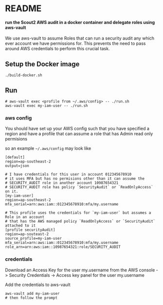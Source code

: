 # README
#### run the Scout2 AWS audit in a docker container and delegate roles using aws-vault
We use aws-vault to assume Roles that can run a security audit any which ever account we have permissions for. This prevents the need to pass around AWS credentials to perform this crucial task.


## Setup the Docker image

    ./build-docker.sh

## Run
    
    # aws-vault exec <profile from ~/.aws/config> -- ./run.sh
    aws-vault exec my-iam-user -- ./run.sh

### aws config
You should have set up your AWS config such that you have specified a region
and have a profile that can assume a role that has Admin read only permisions

so an example `~/.aws/config` may look like

    [default]
    region=ap-southeast-2
    output=json

    # I have credentials for this user in account 012345678910
    # it uses MFA but has no permisions other than it can assume the 
    # SECURITY_AUDIT role in another account 10987654321
    # SECURITY_AUDIT role has policy `SecurityAudit` or `ReadOnlyAccess` on it.
    [my-iam-user]
    region=ap-southeast-2
    mfa_serial=arn:aws:iam::012345678910:mfa/my.username

    # This profile uses the credentials for `my-iam-user` but assumes a Role in an account
    # that has the AWS managed policy `ReadOnlyAccess` or `SecurityAudit` attached to it
    [profile securityAudit]
    region=ap-souteast-2
    source_profile=my-iam-user
    mfa_serial=arn:aws:iam::012345678910:mfa/my.username
    role_arn=arn:aws:iam::10987654321:role/SECURITY_AUDIT

### credentials
Download an Access Key for the user my.username from the AWS console -> Security Credentials -> Access key panel for the user my.username

Add the credentials to aws-vault

    aws-vault add my-iam-user
    # then follow the prompt





